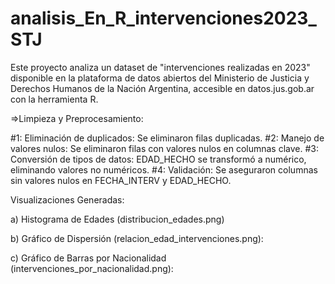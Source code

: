 # analisis_En_R_intervenciones2023_STJ
Este proyecto analiza un dataset de "intervenciones realizadas en 2023" disponible en la plataforma de datos abiertos del Ministerio de Justicia y Derechos Humanos de la Nación Argentina, accesible en datos.jus.gob.ar con la herramienta R.

=>Limpieza y Preprocesamiento:

#1: Eliminación de duplicados: Se eliminaron filas duplicadas.
#2: Manejo de valores nulos: Se eliminaron filas con valores nulos en columnas clave.
#3: Conversión de tipos de datos: EDAD_HECHO se transformó a numérico, eliminando valores no numéricos.
#4: Validación: Se aseguraron columnas sin valores nulos en FECHA_INTERV y EDAD_HECHO.

Visualizaciones Generadas:

a) Histograma de Edades (distribucion_edades.png)

b) Gráfico de Dispersión (relacion_edad_intervenciones.png):

c) Gráfico de Barras por Nacionalidad (intervenciones_por_nacionalidad.png):

